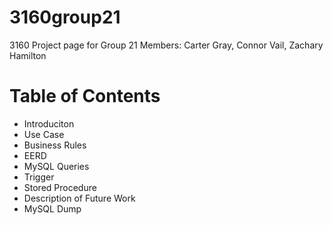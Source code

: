# 3160group21
3160 Project page for Group 21
Members: Carter Gray, Connor Vail, Zachary Hamilton

# Table of Contents
* Introduciton
* Use Case
* Business Rules
* EERD
* MySQL Queries
* Trigger
* Stored Procedure
* Description of Future Work
* MySQL Dump
